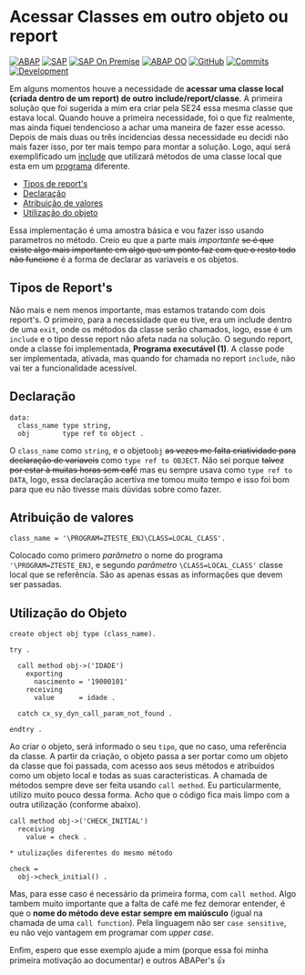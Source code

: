 # Acessar Classes em outro objeto ou report #

[![ABAP](https://img.shields.io/badge/ABAP-0FAAFF?style=flat&logo=sap&logoColor=white)](https://www.sap.com/brazil/developer.html)
[![SAP](https://img.shields.io/badge/SAP-0FAAFF?style=flat&logo=sap&logoColor=white)](https://www.sap.com/)
[![SAP On Premise](https://img.shields.io/badge/SAP%20On%20Premise-2B4C9B?style=flat&logo=sap&logoColor=white)](https://www.sap.com/)
[![ABAP OO](https://img.shields.io/badge/ABAP%20OO-0FAAFF?style=flat)](https://help.sap.com/doc/abapdocu_latest_index_htm/latest/en-US/index.htm?file=abenabap_objects_glosry.htm)
[![GitHub](https://img.shields.io/badge/GitHub-100000?style=flat&logo=github&logoColor=white)](https://github.com/edmilson-nascimento/classe-outro-report)
[![Commits](https://img.shields.io/github/commit-activity/t/edmilson-nascimento/classe-outro-report?style=flat)](https://github.com/edmilson-nascimento/classe-outro-report/commits)
[![Development](https://img.shields.io/badge/Development-ABAP-blue?style=flat&logo=sap&logoColor=white)](https://community.sap.com/topics/abap)

Em alguns momentos houve a necessidade de **acessar uma classe local (criada dentro de um report) de outro include/report/classe**. A primeira solução que foi sugerida a mim era criar pela SE24 essa mesma classe que estava local. Quando houve a primeira necessidade, foi o que fiz realmente, mas ainda fiquei tendencioso a achar uma maneira de fazer esse acesso. Depois de mais duas ou três incidencias dessa necessidade eu decidi não mais fazer isso, por ter mais tempo para montar a solução. Logo, aqui será exemplificado um [include](/z_outro_report.abap) que utilizará métodos de uma classe local que esta em um [programa](/z_report.abap) diferente.

* [Tipos de report's](#tipos-de-reports)
* [Declaração](#declara%C3%A7%C3%A3o)
* [Atribuição de valores](#atribui%C3%A7%C3%A3o-de-valores)
* [Utilização do objeto](#utiliza%C3%A7%C3%A3o-do-objeto)

Essa implementação é uma amostra básica e vou fazer isso usando parametros no método. Creio eu que a parte mais _importante_ ~~se é que existe algo mais importante em algo que um ponto faz com que o resto todo não funcione~~ é a forma de declarar as variaveis e os objetos.

## Tipos de Report's ##
Não mais e nem menos importante, mas estamos tratando com dois report's. O primeiro, para a necessidade que eu tive, era um include dentro de uma `exit`, onde os métodos da classe serão chamados, logo, esse é um `include` e o tipo desse report não afeta nada na solução. O segundo report, onde a classe foi implementada, **Programa executável (1)**. A classe pode ser implementada, ativada, mas quando for chamada no report `include`, não vai ter a funcionalidade acessível.

## Declaração ##

```abap
data:
  class_name type string,
  obj        type ref to object .
```
O `class_name` como `string`, e o objeto`obj` ~~as vezes me falta criatividade para declaração de variaveis~~ como `type ref to OBJECT`. Não sei porque ~~talvez por estar à muitas horas sem café~~ mas eu sempre usava como `type ref to DATA`, logo, essa declaração acertiva me tomou muito tempo e isso foi bom para que eu não tivesse mais dúvidas sobre como fazer. 

## Atribuição de valores ##

```abap
class_name = '\PROGRAM=ZTESTE_ENJ\CLASS=LOCAL_CLASS'.
```
Colocado como primero _parâmetro_ o nome do programa `'\PROGRAM=ZTESTE_ENJ`, e segundo _parâmetro_ `\CLASS=LOCAL_CLASS'` classe local que se referêncía. São as apenas essas as informações que devem ser passadas.

## Utilização do Objeto ##

```abap
create object obj type (class_name).

try .

  call method obj->('IDADE')
    exporting
      nascimento = '19000101'
    receiving
      value      = idade .

  catch cx_sy_dyn_call_param_not_found .

endtry .
```
Ao criar o objeto, será informado o seu `tipo`, que no caso, uma referência da classe. A partir da criação, o objeto passa a ser portar como um objeto da classe que foi passada, com acesso aos seus métodos e atribuidos como um objeto local e todas as suas caracteristicas. A chamada de métodos sempre deve ser feita usando `call method`. Eu particularmente, utilizo muito pouco dessa forma. Acho que o código fica mais limpo com a outra utilização (conforme abaixo).
```abap
call method obj->('CHECK_INITIAL')
  receiving
    value = check .

* utulizações diferentes do mesmo método

check = 
  obj->check_initial() .
```
Mas, para esse caso é necessário da primeira forma, com `call method`. 
Algo tambem muito importante que a falta de café me fez demorar entender, é que o **nome do método deve estar sempre em maiúsculo** (igual na chamada de uma `call function`). Pela linguagem não ser `case sensitive`, eu não vejo vantagem em programar com _upper case_.

Enfim, espero que esse exemplo ajude a mim (porque essa foi minha primeira motivação ao documentar) e outros ABAPer's :+1:

